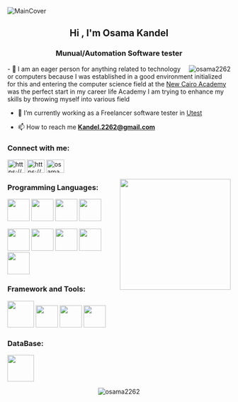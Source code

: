 
![MainCover](https://github.com/user-attachments/assets/de9e3a1c-11e4-43df-9780-f65f5a0991e3)

<h2 align="center">Hi , I'm Osama Kandel  </h2>


 

<h3 align="center">Munual/Automation Software tester</h3>

<p>
  <img align="right" src="https://github-readme-stats.vercel.app/api/top-langs?username=osama2262&show_icons=true&theme=dark&locale=en&layout=compact" alt="osama2262" /></p>
  <p> - 👀 I am an eager person for anything related to technology or computers because I was established in a good environment initialized for this and entering the computer science field at the <a href="https://www.facebook.com/CIS.EDU1">New Cairo Academy</a> was the perfect start in my career life Academy I am trying to enhance my skills by throwing myself into various field </p>
  
- 🔭 I’m currently working as a Freelancer software tester in [Utest](https://www.utest.com/)

- 📫 How to reach me **Kandel.2262@gmail.com**
<h3 align="left">Connect with me:</h3>
<p align="left">
<a href="https://linkedin.com/in/https://www.linkedin.com/in/osama-kandel/" target="blank"><img align="center" src="https://raw.githubusercontent.com/rahuldkjain/github-profile-readme-generator/master/src/images/icons/Social/linked-in-alt.svg" alt="https://www.linkedin.com/in/osama-kandel/" height="30" width="40" /></a>
<a href="https://fb.com/https://www.facebook.com/0sama.k" target="blank"><img align="center" src="https://raw.githubusercontent.com/rahuldkjain/github-profile-readme-generator/master/src/images/icons/Social/facebook.svg" alt="https://www.facebook.com/0sama.k" height="30" width="40" /></a>
<a href="https://codeforces.com/profile/osama_helmy" target="blank"><img align="center" src="https://raw.githubusercontent.com/rahuldkjain/github-profile-readme-generator/master/src/images/icons/Social/codeforces.svg" alt="osama_helmy" height="30" width="40" /></a>
</p>

<img align="right" width="250" src="https://media4.giphy.com/media/v1.Y2lkPTc5MGI3NjExaWlzdDRkdm10Y2lqdmk2ZXo3bHBtZjdpZnZvcHQwYTJvZmZjaDA2MSZlcD12MV9pbnRlcm5hbF9naWZfYnlfaWQmY3Q9Zw/JqmupuTVZYaQX5s094/giphy.webp"/>
<h3 align="left">Programming Languages:</h3>
<p align="left" >
 <img width="50" src="https://cdn.jsdelivr.net/gh/devicons/devicon@latest/icons/c/c-original.svg" /> 
 <img width="50" src="https://cdn.jsdelivr.net/gh/devicons/devicon@latest/icons/cplusplus/cplusplus-original.svg" />
 <img width="50" src="https://cdn.jsdelivr.net/gh/devicons/devicon@latest/icons/csharp/csharp-original.svg" />
 <img width="50" src="https://cdn.jsdelivr.net/gh/devicons/devicon@latest/icons/python/python-original.svg" />
          
  
 <img width="50" src="https://cdn.jsdelivr.net/g![programmer](https://github.com/user-attachments/assets/9de74360-db12-4261-9133-152f9ec5e9fc)
h/devicons/devicon@latest/icons/python/python-original.svg" />
<img width="50" src="https://cdn.jsdelivr.net/gh/devicons/devicon@latest/icons/html5/html5-original.svg" />
 <img width="50" src="https://cdn.jsdelivr.net/gh/devicons/devicon@latest/icons/java/java-original-wordmark.svg" />
 <img width="50" src="https://cdn.jsdelivr.net/gh/devicons/devicon@latest/icons/javascript/javascript-original.svg" />
 <img width="50" class="svgLogo" ng-src="https://cdn.jsdelivr.net/gh/devicons/devicon@latest/icons/bash/bash-original.svg" src="https://cdn.jsdelivr.net/gh/devicons/devicon@latest/icons/bash/bash-original.svg">
</p>  
<h3 align="left"><b>Framework and Tools:</b></h3>
        <p> <img width="60" src="https://cdn.jsdelivr.net/gh/devicons/devicon@latest/icons/cypressio/cypressio-plain-wordmark.svg"/>
        <img width="50" src="https://cdn.jsdelivr.net/gh/devicons/devicon@latest/icons/playwright/playwright-original.svg" />
        <img width="50" src="https://cdn.jsdelivr.net/gh/devicons/devicon@latest/icons/selenium/selenium-original.svg" />
         <img width="50" src="https://cdn.jsdelivr.net/gh/devicons/devicon@latest/icons/postman/postman-original.svg" />
          
  
  <h3 align="left">DataBase:</h3>
  <img width="60" src="https://cdn.jsdelivr.net/gh/devicons/devicon@latest/icons/mysql/mysql-original-wordmark.svg" />
  
        
   </p>



<p align="center"> <img src="https://komarev.com/ghpvc/?username=osama2262&style=plastic" alt="osama2262" /> </p>


